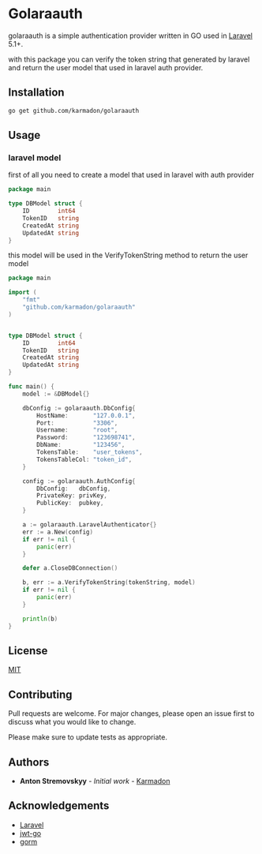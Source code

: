 # Golaraauth 

golaraauth is a simple authentication provider written in GO used in [Laravel](https://laravel.com/) 5.1+.

with this package you can verify the token string that generated by laravel and return the user model that used in laravel auth provider.


## Installation

```bash
go get github.com/karmadon/golaraauth
```

## Usage

### laravel model
first of all you need to create a model that used in laravel with auth provider

```go
package main

type DBModel struct {
    ID        int64
    TokenID   string
    CreatedAt string
    UpdatedAt string
}
```
this model will be used in the VerifyTokenString method to return the user model


```go
package main

import (
    "fmt"
    "github.com/karmadon/golaraauth"
)


type DBModel struct {
	ID        int64
	TokenID   string
	CreatedAt string
	UpdatedAt string
}

func main() {
	model := &DBModel{}

	dbConfig := golaraauth.DbConfig{
		HostName:       "127.0.0.1",
		Port:           "3306",
		Username:       "root",
		Password:       "123698741",
		DbName:         "123456",
		TokensTable:    "user_tokens",
		TokensTableCol: "token_id",
	}

	config := golaraauth.AuthConfig{
		DbConfig:   dbConfig,
		PrivateKey: privKey,
		PublicKey:  pubkey,
	}

	a := golaraauth.LaravelAuthenticator{}
	err := a.New(config)
	if err != nil {
		panic(err)
	}

	defer a.CloseDBConnection()

	b, err := a.VerifyTokenString(tokenString, model)
	if err != nil {
		panic(err)
	}

	println(b)
}
```

## License

[MIT](https://choosealicense.com/licenses/mit/)

## Contributing

Pull requests are welcome. For major changes, please open an issue first to discuss what you would like to change.

Please make sure to update tests as appropriate.

## Authors

* **Anton Stremovskyy** - *Initial work* - [Karmadon](https://github.com/karmadon)

## Acknowledgements

 - [Laravel](https://laravel.com/)
 - [jwt-go](https://github.com/golang-jwt/jwt)
 - [gorm](https://gorm.io/gorm)
